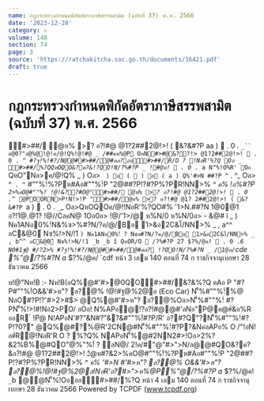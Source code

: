 ```yaml
---
name: กฎกระทรวงกำหนดพิกัดอัตราภาษีสรรพสามิต (ฉบับที่ 37) พ.ศ. 2566
date: '2023-12-28'
category: ก
volume: 140
section: 74
page: 3
source: 'https://ratchakitcha.soc.go.th/documents/16421.pdf'
draft: true
---
```


# กฎกระทรวงกำหนดพิกัดอัตราภาษีสรรพสามิต (ฉบับที่ 37) พ.ศ. 2566

#>##/ ํ@ห% >? อ?!#@ @1?2##2@!>! ( &?&#?P aa )  . 0 . `_`` อ@0?"อํ@%@!@!ค/@!Q%!@!#@ _ /##คห%@P OหN#>#@&??!> @1?2##2@!>!  . 0 . `_`^ #?ฐ!%!#?/N@@##>##/@#คล?ออ#>##/R/O ? !NอR'%?Q Oอ _ #>##/%?QQหOQO&?ค?&!?QO!N/?%#?P _ !#@ค!  . 0 . `_`a N'็%!O%R' Oอ ` QหO"Nล>ค/@!Q% _ ) Oล> ` ) อ (  ) อ ( a ) Q%'#>N ##?P ^` . ^_ Oล> ^` . ^` #""%!์%?Pห#Aอ#""%!์P "2@##?P!?#?P%?PR!NN>% _^ ค% !อ%#?P ` 2>%คO@#""%!์ !@!&??#O@"#>##/ ํ@ห% >? อ?!#@ @1?2##2@!>!  . 0 . `_`^ @POORN>P!N!>!P "#>##/ํ@ห% >? อ?!#@ @1? 2##2@!>! ( &?&#?P `a )  . 0 . `_`_ Oล>QหOQOค/@!!NอR'%?QO#% '1>N.##?N 1@0@1 อ?!1@.@1? !@//CลคN@ 1Oอ0ล> !@/'1>/@ ห%N/0 ห%N/0ล> - &@# ì _ ) Nค1ANอ0%!์N&%ซ>%#?N/?ค/@/Bอ 1>&อ2C&ไ/NN>% _ , a^^ ลC&@0์ Nซ%!>N/!1 ` ) Nค1ANอ0%!์ ? Nซล#?N/?ค/@/Bอ 1>&อ2C&ไ/NN>% _ , b^^ ลC&@0์ Nซ%!>N/!1 _b _b î QหOR/O  /?%#?P 27 $?%/@ค!  . 0 . `_` 6 N0#1ฐ@ #/?2>% #?ฐ!%!#?/N@@##>##/@#คล? !?OO!N/?%#?N _ /1@ค/ `cde %"@/?%#?N a_ $?%/@ค/ `cdf หน้า 3 เลม 140 ตอนที่ 74 ก ราชกิจจานุเบกษา 28 ธันวาคม 2566

ห!@"Nห!B :- Nห!B(ลQ%@#'#>@0QO#>##/&?&%?Q คAอ P "#?P#""%!์O&&'#>ห"? ล?@% !@!#ฐ@%2@ล (Eco Car) N'็%#""%!์%@ NลO#?P!?'#>2>#$> @Q%@#'#>ห"? ล?@%Oล>N'็%#""%!์ #?PN'็%!>!#!Nอ2>PO/ ลOอ! N%APอ@!?อ?!#@@#'ลNอ"P@ค@#์&อ%R ออR ์ !Pํ@ N!APอN'#?"&N#?"&?&#""%!์#?P/R' อ?#?Q"?N'็%#""%!์#?P!?0?" @Q%@#?%@R'2CN@#N'็%#""%!์#?P?&NคลAPอ% O /"!อN!อ#์R้@!NอR'R O ? %?Q% NAPอN'็%@#2NN2#>!Oล>2%?&2%B%@#QO"@%"%!์ ? ลN@/ 2!ค/#"@"#>">N/ล@@#QO&?ค?&อ?!#@ @1?2##2@!>! 2ํ@ห#?&2>%คO@#""%!์%?Pห#Aอ#""%!์P "2@##?P!?#?P%?PR!NN>% _^ ค% '#>N #'#>ห"? ล?@% O&&'#>ห"? ล?@%!@!#ฐ@%2@ล!NอR'อ?#>">ห%@P%"@/?%#?P a_ $?%/@ค! `_`b @ํ@N'็%!Oอออ#>##/%?Q หน้า 4 เลม 140 ตอนที่ 74 ก ราชกิจจานุเบกษา 28 ธันวาคม 2566 Powered by TCPDF (www.tcpdf.org)
